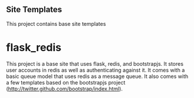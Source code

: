 Site Templates
---------------
This project contains base site templates

flask_redis
============
This project is a base site that uses flask, redis, and bootstrapjs.  It stores user accounts in redis as well as authenticating against it.  It comes with a basic queue model that uses redis as a message queue.  It also comes with a few templates based on the bootstrapjs project (http://twitter.github.com/bootstrap/index.html).
